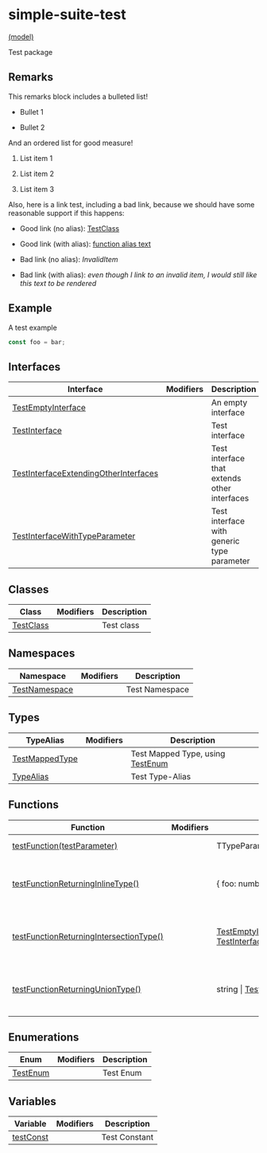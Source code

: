 
# simple-suite-test

[(model)](docs/index)

Test package

## Remarks

This remarks block includes a bulleted list!

- Bullet 1

- Bullet 2

And an ordered list for good measure!

1. List item 1

2. List item 2

3. List item 3

Also, here is a link test, including a bad link, because we should have some reasonable support if this happens:

- Good link (no alias): [TestClass](docs/simple-suite-test/testclass-class)

- Good link (with alias): [function alias text](docs/simple-suite-test/testfunction-function)

- Bad link (no alias): *InvalidItem*

- Bad link (with alias): *even though I link to an invalid item, I would still like this text to be rendered*

## Example

A test example

```typescript
const foo = bar;
```

## Interfaces

|  Interface | Modifiers | Description |
|  --- | --- | --- |
|  [TestEmptyInterface](docs/simple-suite-test/testemptyinterface-interface) |  | An empty interface |
|  [TestInterface](docs/simple-suite-test/testinterface-interface) |  | Test interface |
|  [TestInterfaceExtendingOtherInterfaces](docs/simple-suite-test/testinterfaceextendingotherinterfaces-interface) |  | Test interface that extends other interfaces |
|  [TestInterfaceWithTypeParameter](docs/simple-suite-test/testinterfacewithtypeparameter-interface) |  | Test interface with generic type parameter |

## Classes

|  Class | Modifiers | Description |
|  --- | --- | --- |
|  [TestClass](docs/simple-suite-test/testclass-class) |  | Test class |

## Namespaces

|  Namespace | Modifiers | Description |
|  --- | --- | --- |
|  [TestNamespace](docs/simple-suite-test/testnamespace-namespace) |  | Test Namespace |

## Types

|  TypeAlias | Modifiers | Description |
|  --- | --- | --- |
|  [TestMappedType](docs/simple-suite-test/testmappedtype-typealias) |  | Test Mapped Type, using [TestEnum](docs/simple-suite-test/testenum-enum) |
|  [TypeAlias](docs/simple-suite-test/typealias-typealias) |  | Test Type-Alias |

## Functions

|  Function | Modifiers | Return Type | Description |
|  --- | --- | --- | --- |
|  [testFunction(testParameter)](docs/simple-suite-test/testfunction-function) |  | TTypeParameter | Test function |
|  [testFunctionReturningInlineType()](docs/simple-suite-test/testfunctionreturninginlinetype-function) |  | { foo: number; bar: [TestEnum](docs/simple-suite-test/testenum-enum)<!-- -->; } | Test function that returns an inline type |
|  [testFunctionReturningIntersectionType()](docs/simple-suite-test/testfunctionreturningintersectiontype-function) |  | [TestEmptyInterface](docs/simple-suite-test/testemptyinterface-interface) &amp; [TestInterfaceWithTypeParameter](docs/simple-suite-test/testinterfacewithtypeparameter-interface)<!-- -->&lt;number&gt; | Test function that returns an inline type |
|  [testFunctionReturningUnionType()](docs/simple-suite-test/testfunctionreturninguniontype-function) |  | string \| [TestInterface](docs/simple-suite-test/testinterface-interface) | Test function that returns an inline type |

## Enumerations

|  Enum | Modifiers | Description |
|  --- | --- | --- |
|  [TestEnum](docs/simple-suite-test/testenum-enum) |  | Test Enum |

## Variables

|  Variable | Modifiers | Description |
|  --- | --- | --- |
|  [testConst](docs/simple-suite-test/testconst-variable) |  | Test Constant |

